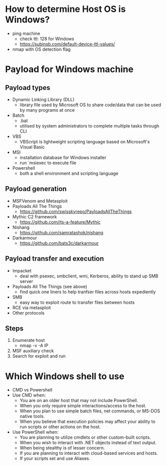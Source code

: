 
# How to determine Host OS is Windows?
- ping machine
	- check ttl: 128 for Windows
	- https://subinsb.com/default-device-ttl-values/
- nmap with OS detection flag

# Payload for Windows machine

## Payload types
- Dynamic Linking Library (DLL)
	- library file used by Microsoft OS to share code/data that can be used by many programs at once
- Batch
	- .bat
	- utilised by system administrators to complete multiple tasks through CLI
- VBS
	- VBScript is lightweight scripting language based on Microsoft's Visual Basic
- MSI
	- installation database for Windows installer
	- run `msiexec to execute file
- Powershell
	- both a shell environment and scripting language

## Payload generation
- MSFVenom and Metasploit
- Payloads All The Things
	- https://github.com/swisskyrepo/PayloadsAllTheThings
- Mythic C2 framework
	- https://github.com/its-a-feature/Mythic
- Nishang
	- https://github.com/samratashok/nishang
- Darkarmour
	- https://github.com/bats3c/darkarmour

## Payload transfer and execution
- Impacket
	- deal with psexec, smbclient, wmi, Kerberos, ability to stand up SMB server
- Payloads All The Things (see above)
	- find quick one liners to help tranfser files across hosts expediently
- SMB
	- easy way to exploit route to transfer files between hosts
- RCE via metasploit
- Other protocols

## Steps
1. Enumerate host
	- nmap -v -A IP
2. MSF auxiliary check
3. Search for exploit and run

# Which Windows shell to use
- CMD vs Powershell
- Use CMD when:
	- You are on an older host that may not include PowerShell.
	- When you only require simple interactions/access to the host.
	- When you plan to use simple batch files, net commands, or MS-DOS native tools.
	- When you believe that execution policies may affect your ability to run scripts or other actions on the host.
- Use PowerShell when:
	- You are planning to utilize cmdlets or other custom-built scripts.
	- When you wish to interact with .NET objects instead of text output.
    - When being stealthy is of lesser concern.
    - If you are planning to interact with cloud-based services and hosts.
    - If your scripts set and use Aliases.